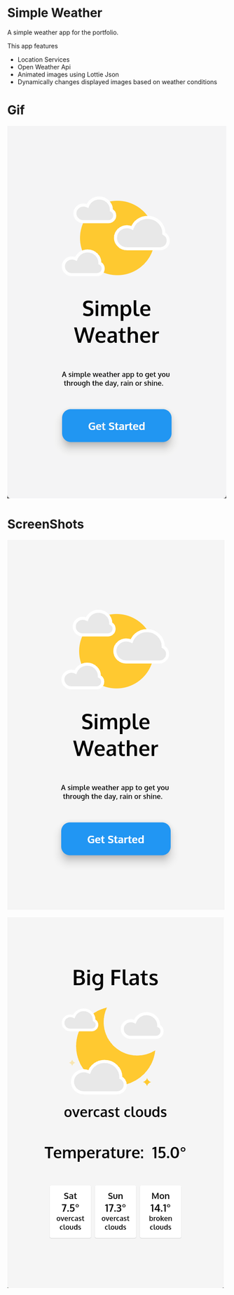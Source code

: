 # Simple Weather
 A simple weather app for the portfolio.

 This app features
 * Location Services
 * Open Weather Api
 * Animated images using Lottie Json
 * Dynamically changes displayed images based on weather conditions

# Gif

![](/ReadMeAssets/weatherAnimation.gif)

# ScreenShots

![](/ReadMeAssets/WeatherWelcome.png)

![](/ReadMeAssets/WeatherNight.png)